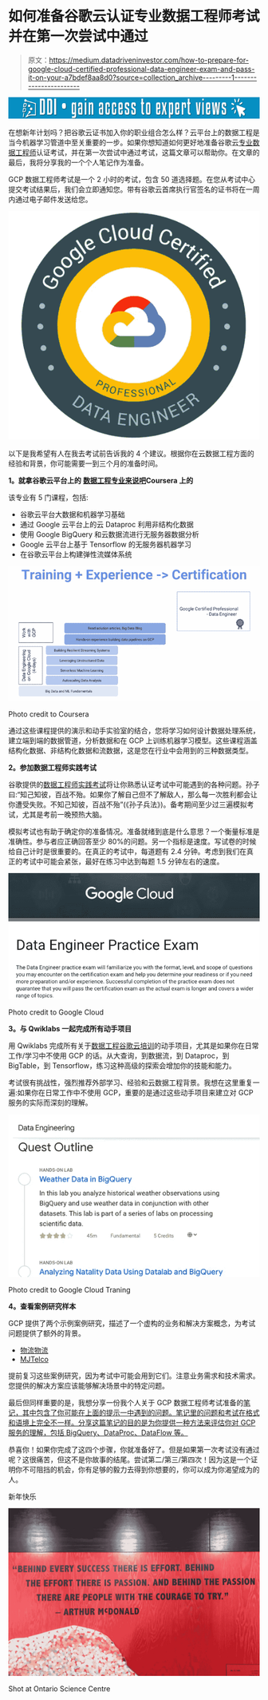 # 如何准备谷歌云认证专业数据工程师考试并在第一次尝试中通过

> 原文：<https://medium.datadriveninvestor.com/how-to-prepare-for-google-cloud-certified-professional-data-engineer-exam-and-pass-it-on-your-a7bdef8aa8d0?source=collection_archive---------1----------------------->

[![](img/8dd5024388875eb0cd6b20a612fec298.png)](http://www.track.datadriveninvestor.com/1B9E)

在想新年计划吗？把谷歌云证书加入你的职业组合怎么样？云平台上的数据工程是当今机器学习管道中至关重要的一步。如果你想知道如何更好地准备谷歌云[专业数据工程师](https://cloud.google.com/certification/data-engineer)认证考试，并在第一次尝试中通过考试，这篇文章可以帮助你。在文章的最后，我将分享我的一个个人笔记作为准备。

GCP 数据工程师考试是一个 2 小时的考试，包含 50 道选择题。在您从考试中心提交考试结果后，我们会立即通知您。带有谷歌云首席执行官签名的证书将在一周内通过电子邮件发送给您。

![](img/e00134b4a8f55234231498d93822d015.png)

以下是我希望有人在我去考试前告诉我的 4 个建议。根据你在云数据工程方面的经验和背景，你可能需要一到三个月的准备时间。

**1。就拿谷歌云平台上的** [**数据工程专业来说吧**](https://www.coursera.org/specializations/gcp-data-machine-learning#about)**Coursera 上的**

该专业有 5 门课程，包括:

*   谷歌云平台大数据和机器学习基础
*   通过 Google 云平台上的云 Dataproc 利用非结构化数据
*   使用 Google BigQuery 和云数据流进行无服务器数据分析
*   Google 云平台上基于 Tensorflow 的无服务器机器学习
*   在谷歌云平台上构建弹性流媒体系统

![](img/0a821f529b3b2cff46970e554c9aa5df.png)

Photo credit to Coursera

通过这些课程提供的演示和动手实验室的结合，您将学习如何设计数据处理系统，建立端到端的数据管道，分析数据和在 GCP 上训练机器学习模型。这些课程涵盖结构化数据、非结构化数据和流数据，这是您在行业中会用到的三种数据类型。

**2。参加数据工程师实践考试**

谷歌提供的[数据工程师实践考试](https://docs.google.com/forms/d/e/1FAIpQLSc_5CCKpgL2g41qOc7YDcbW8_BvnQgRQKC1A2-im3hd-LTo_A/viewform)将让你熟悉认证考试中可能遇到的各种问题。孙子曰:“知己知彼，百战不殆。如果你了解自己但不了解敌人，那么每一次胜利都会让你遭受失败。不知己知彼，百战不殆”(《孙子兵法》)。备考期间至少过三遍模拟考试，尤其是考前一晚预热大脑。

模拟考试也有助于确定你的准备情况。准备就绪到底是什么意思？一个衡量标准是准确性。参与者应正确回答至少 80%的问题。另一个指标是速度。写试卷的时候给自己计时是很重要的。在真正的考试中，每道题有 2.4 分钟。考虑到我们在真正的考试中可能会紧张，最好在练习中达到每题 1.5 分钟左右的速度。

![](img/6aed0eb56f425d62f2bc58014da52ac8.png)

Photo credit to Google Cloud

**3。与 Qwiklabs 一起完成所有动手项目**

用 Qwiklabs 完成所有关于[数据工程谷歌云培训](https://google.qwiklabs.com/quests/25?utm_source=gcp&utm_medium=site&utm_campaign=certification)的动手项目，尤其是如果你在日常工作/学习中不使用 GCP 的话。从大查询，到数据流，到 Dataproc，到 BigTable，到 Tensorflow，练习这种高级的探索会增加你的技能和能力。

考试很有挑战性，强烈推荐外部学习、经验和云数据工程背景。我想在这里重复一遍:如果你在日常工作中不使用 GCP，重要的是通过这些动手项目来建立对 GCP 服务的实际而深刻的理解。

![](img/cd4dc673a1f5b9b5c959f63d2d6c2456.png)

Photo credit to Google Cloud Traning

**4。查看案例研究样本**

GCP 提供了两个示例案例研究，描述了一个虚构的业务和解决方案概念，为考试问题提供了额外的背景。

*   [物流物流](https://cloud.google.com/certification/guides/data-engineer/casestudy-flowlogistic)
*   [MJTelco](https://cloud.google.com/certification/guides/data-engineer/casestudy-mjtelco)

提前复习这些案例研究，因为考试中可能会用到它们。注意业务需求和技术需求。您提供的解决方案应该能够解决场景中的特定问题。

最后但同样重要的是，我想分享一份我个人关于 GCP 数据工程师考试准备的[笔记，其中包含了你可能在上面的提示一中遇到的问题。笔记里的问题和考试在格式和语境上完全不一样。分享这篇笔记的目的是为你提供一种方法来评估你对 GCP 服务的理解，包括 BigQuery、DataProc、DataFlow 等。](https://docs.google.com/document/d/1HlnMZ67aSPrsSyrjElq7Ba16_OvXOjmP6i8lmVtR2e8/edit?usp=sharing)

恭喜你！如果你完成了这四个步骤，你就准备好了。但是如果第一次考试没有通过呢？这很痛苦，但这不是你故事的结尾。尝试第二/第三/第四次！因为这是一个证明你不可阻挡的机会，你有足够的毅力去得到你想要的，你可以成为你渴望成为的人。

新年快乐

![](img/142f666b026b8e5e05f7022b8628290e.png)

Shot at Ontario Science Centre
